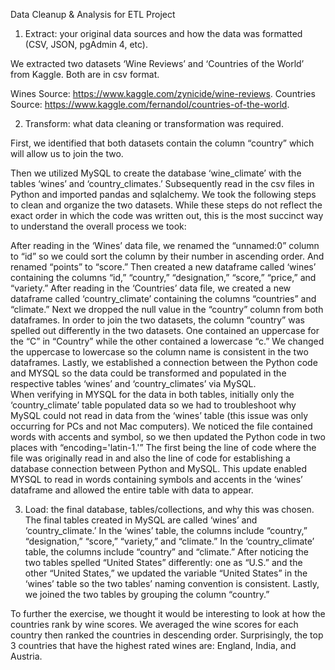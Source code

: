 Data Cleanup & Analysis for ETL Project 

1.  Extract: your original data sources and how the data was formatted (CSV, JSON, pgAdmin 4, etc).

We extracted two datasets ‘Wine Reviews’ and ‘Countries of the World’ from Kaggle. Both are in csv format. 

Wines Source: https://www.kaggle.com/zynicide/wine-reviews.
Countries Source: https://www.kaggle.com/fernandol/countries-of-the-world. 
 
2. Transform: what data cleaning or transformation was required.

First, we identified that both datasets contain the column “country” which will allow us to join the two. 

Then we utilized MySQL to create the database ‘wine_climate’ with the tables ‘wines’ and ‘country_climates.’ Subsequently read in the csv files in Python and imported pandas and sqlalchemy. We took the following steps to clean and organize the two datasets. While these steps do not reflect the exact order in which the code was written out, this is the most succinct way to understand the overall process we took:


After reading in the ‘Wines’ data file, we renamed the “unnamed:0” column to “id” so we could sort the column by their number in ascending order. And renamed “points” to “score.” 
Then created a new dataframe called ‘wines’ containing the columns “id,” “country,” “designation,” “score,” “price,” and “variety.” 
After reading in the ‘Countries’ data file, we created a new dataframe called ‘country_climate’ containing the columns “countries” and “climate.” 
Next we dropped the null value in the “country” column from both dataframes. 
In order to join the two datasets, the column “country” was spelled out differently in the two datasets. One contained an uppercase for the “C” in “Country” while the other contained a lowercase “c.” We changed the uppercase to lowercase so the column name is consistent in the two dataframes. 
Lastly, we established a connection between the Python code and MYSQL so the data could be transformed and populated in the respective tables ‘wines’ and ‘country_climates’ via MySQL.  
When verifying in MYSQL for the data in both tables, initially only the ‘country_climate’ table populated data so we had to troubleshoot why MySQL could not read in data from the ‘wines’ table (this issue was only occurring for PCs and not Mac computers). We noticed the file contained words with accents and symbol, so we then updated the Python code in two places with “encoding='latin-1.'” The first being the line of code where the file was originally read in and also the line of code for establishing a database connection between Python and MySQL. This update enabled MYSQL to read in words containing symbols and accents in the ‘wines’ dataframe and allowed the entire table with data to appear. 
 
3.  Load: the final database, tables/collections, and why this was chosen.
The final tables created in MySQL are called ‘wines’ and ‘country_climate.’ In the ‘wines’ table, the columns include “country,” “designation,” “score,” “variety,” and “climate.” In the ‘country_climate’ table, the columns include “country” and “climate.” After noticing the two tables spelled “United States” differently: one as “U.S.” and the other “United States,” we updated the variable “United States” in the ‘wines’ table so the two tables’ naming convention is consistent. Lastly, we joined the two tables by grouping the column “country.”

To further the exercise, we thought it would be interesting to look at how the countries rank by wine scores. We averaged the wine scores for each country then ranked the countries in 
descending order. Surprisingly, the top 3 countries that have the highest rated wines are: England, India, and Austria.


 



















